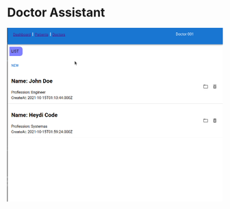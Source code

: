 # Doctor Assistant

![Dashboard](https://raw.githubusercontent.com/kapit4n/denti-code/master/screenshots/main3.gif)

